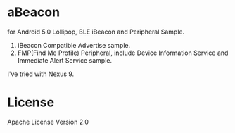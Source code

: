 # aBeacon

for Android 5.0 Lollipop, BLE iBeacon and Peripheral Sample.

1. iBeacon Compatible Advertise sample.
2. FMP(Find Me Profile) Peripheral, include
   Device Information Service and Immediate Alert Service sample.

I've tried with Nexus 9.

# License

Apache License Version 2.0

